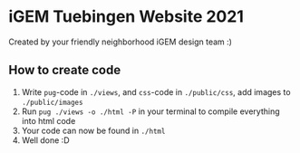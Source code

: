 # iGEM Tuebingen Website 2021
Created by your friendly neighborhood iGEM design team :)
## How to create code
1. Write `pug`-code in `./views`, and `css`-code in `./public/css`, add images to `./public/images`
2. Run `pug ./views -o ./html -P` in your terminal to compile everything into html code
3. Your code can now be found in `./html`
4. Well done :D
